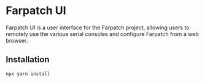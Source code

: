 # Farpatch UI

Farpatch UI is a user interface for the Farpatch project, allowing users to remotely use the various serial consoles and configure Farpatch from a web browser.

## Installation

```bash
npx yarn install
```
